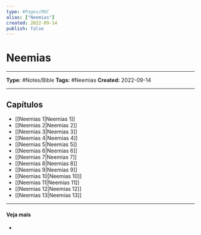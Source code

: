```yaml
---
type: #Pages/MOC
alias: ["Neemias"]
created: 2022-09-14
publish: false
---
```


# Neemias

---

**Type:** #Notes/Bible
**Tags:** #Neemias
**Created:** 2022-09-14

---

## Capítulos

- [[Neemias 1|Neemias 1]]
- [[Neemias 2|Neemias 2]]
- [[Neemias 3|Neemias 3]]
- [[Neemias 4|Neemias 4]]
- [[Neemias 5|Neemias 5]]
- [[Neemias 6|Neemias 6]]
- [[Neemias 7|Neemias 7]]
- [[Neemias 8|Neemias 8]]
- [[Neemias 9|Neemias 9]]
- [[Neemias 10|Neemias 10]]
- [[Neemias 11|Neemias 11]]
- [[Neemias 12|Neemias 12]]
- [[Neemias 13|Neemias 13]]

---

#### Veja mais

-
